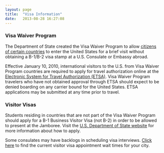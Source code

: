 ```yaml
---
layout: page
title:  "Visa Information"
date:   2013-08-28 16:27:08
---
```


### Visa Waiver Program

The Department of State created the Visa Waiver Program to allow [citizens of certain countries](http://travel.state.gov/content/visas/en/visit/visa-waiver-program.html) to enter the United States for a brief visit without obtaining a B-1/B-2 visa stamp at a U.S. Consulate or Embassy abroad.

Effective January 10, 2010, international visitors to the U.S. from Visa Waiver Program countries are required to apply for travel authorization online at the [Electronic System for Travel Authorization (ETSA)](https://esta.cbp.dhs.gov/esta/). Visa Waiver Program travelers who have not obtained approval through ETSA should expect to be denied boarding on any carrier bound for the United States.  ETSA applications may be submitted at any time prior to travel.

### Visitor Visas

Students residing in countries that are not part of the Visa Waiver Program should apply for a B-1 Business Visitor Visa (not B-2) in order to be allowed to present at the Jamboree. Visit the [U.S. Department of State website](http://travel.state.gov/content/visas/en/visit/visa-waiver-program.html) for more information about how to apply.

Some consulates may have backlogs in scheduling visa interviews. [Click here](http://travel.state.gov/content/visas/en/general/wait-times.html/) to find the current visitor visa appointment wait times for your city.

 
